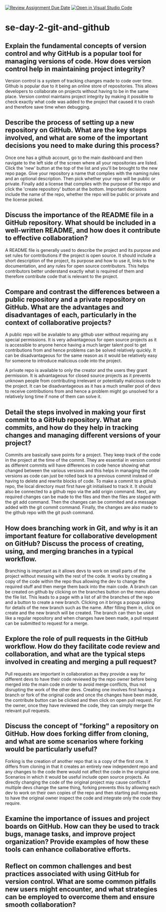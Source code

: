 [![Review Assignment Due Date](https://classroom.github.com/assets/deadline-readme-button-22041afd0340ce965d47ae6ef1cefeee28c7c493a6346c4f15d667ab976d596c.svg)](https://classroom.github.com/a/8wgCKhpZ)
[![Open in Visual Studio Code](https://classroom.github.com/assets/open-in-vscode-2e0aaae1b6195c2367325f4f02e2d04e9abb55f0b24a779b69b11b9e10269abc.svg)](https://classroom.github.com/online_ide?assignment_repo_id=15621622&assignment_repo_type=AssignmentRepo)
# se-day-2-git-and-github
## Explain the fundamental concepts of version control and why GitHub is a popular tool for managing versions of code. How does version control help in maintaining project integrity?
Version control is a system of tracking changes made to code over time. Github is popular due to it being an online store of repositories. This allows developers to collaborate on projects without having to be in the same place. Version control maintains project integrity by making it possible to check exactly what code was added to the project that caused it to crash and therefore save time when debugging.

## Describe the process of setting up a new repository on GitHub. What are the key steps involved, and what are some of the important decisions you need to make during this process?
Once one has a github account, go to the main dashboard and then navigate to the left side of the screen where all your repositories are listed. Click the 'new' button at the top of the list and you'll be brought to the new repo page. Give your repository a name that complies with the naming rules and an optional description. Then pick whether your repo will be public or private. Finally add a license that complies with the purpose of the repo and click the 'create repository' button at the bottom. Important decisions include the name of the repo, whether the repo will be public or private and the license picked.

## Discuss the importance of the README file in a GitHub repository. What should be included in a well-written README, and how does it contribute to effective collaboration?
A README file is generally used to describe the project and its purpose and set rules for contributions if the project is open source. It should include a short description of the project, its purpose and how to use it, links to the documentation, and any rules for open source contributors. This helps contributors better understand exactly what is required of them and therefore contribute code that is relevant to the project.

## Compare and contrast the differences between a public repository and a private repository on GitHub. What are the advantages and disadvantages of each, particularly in the context of collaborative projects?
A public repo will be available to any github user without requiring any special permissions. It is very advantageous for open source projects as it is accessible to anyone hence having a much larger talent pool to get contributions from and hence problems can be solved relatively quickly. It can be disadvantageous for the same reason as it would be relatively easy for someone to introduce malicious code into the project.

A private repo is available to only the creator and the users they grant permission. It is advantageous for closed source projects as it prevents unknown people from contributing irrelevant or potentially malicious code to the project. It can be disadvantageous as it has a much smaller pool of devs to receive contributions from and hence a problem might go unsolved for a relatively long time if none of them can solve it.

## Detail the steps involved in making your first commit to a GitHub repository. What are commits, and how do they help in tracking changes and managing different versions of your project?
Commits are basically save points for a project. They keep track of the code in the project at the time of the commit. They are essential in version control as different commits will have differences in code hence showing what changed between the various versions and this helps in managing the code versions as code can just be rolled back to a previous commit instead of having to delete and rewrite blocks of code.
To make a commit to a github repo, the local directory must first have git initialised to track it. It should also be connected to a github repo via the add origin command. Next, any required changes can be made to the files and then the files are staged with the git add command. Then the changes can be commited and a message added with the git commit command. Finally, the changes are also made to the github repo with the git push command.

## How does branching work in Git, and why is it an important feature for collaborative development on GitHub? Discuss the process of creating, using, and merging branches in a typical workflow.
Branching is important as it allows devs to work on small parts of the project without messing with the rest of the code. It works by creating a copy of the code within the repo thus allowing the dev to change the required stuff and then merge them back into the main code. A branch can be created on github by clicking on the branches button on the menu above the file list. This leads to a page with a list of all the branches of the repo and a button to create a new branch. Clicking on it brings a popup asking for details of the new branch such as the name. After filling them in, click on create and the new branch will be created. The branch can then be used like a regular repository and when changes have been made, a pull request can be submitted to request for a merge.

## Explore the role of pull requests in the GitHub workflow. How do they facilitate code review and collaboration, and what are the typical steps involved in creating and merging a pull request?
Pull requests are important in collaboration as they provide a way for different devs to have their code reviewed by the repo owner before being merged into the main code in order to avoid merge conflicts, thus not disrupting the work of the other devs. Creating one involves first having a branch or fork of the original code and once the changes have been made, the contribute button can be clicked and then click on open pull request. For the owner, once they have reviewed the code, they can simply merge the relevant pull requests.

## Discuss the concept of "forking" a repository on GitHub. How does forking differ from cloning, and what are some scenarios where forking would be particularly useful?
Forking is the creation of another repo that is a copy of the first one. It differs from cloning in that it creates an entirely new independent repo and any changes to the code there would not affect the code in the original one. Scenarios in which it would be useful include open source projects. As directly changing the code of the original project may cause conflicts if multiple devs change the same thing, forking prevents this by allowing each dev to work on their own copies of the repo and then starting pull requests to have the original owner inspect the code and integrate only the code they require.

## Examine the importance of issues and project boards on GitHub. How can they be used to track bugs, manage tasks, and improve project organization? Provide examples of how these tools can enhance collaborative efforts.

## Reflect on common challenges and best practices associated with using GitHub for version control. What are some common pitfalls new users might encounter, and what strategies can be employed to overcome them and ensure smooth collaboration?

